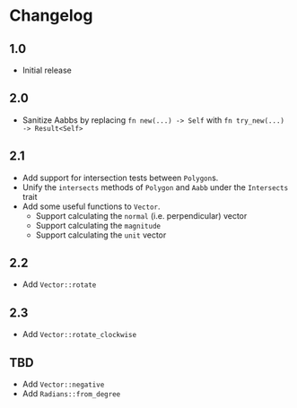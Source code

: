 # Changelog

## 1.0
- Initial release

## 2.0
- Sanitize Aabbs by replacing `fn new(...) -> Self` with `fn try_new(...) -> Result<Self>`

## 2.1
- Add support for intersection tests between `Polygon`s.
- Unify the `intersects` methods of `Polygon` and `Aabb` under the `Intersects` trait
- Add some useful functions to `Vector`.
    - Support calculating the `normal` (i.e. perpendicular) vector
    - Support calculating the `magnitude`
    - Support calculating the `unit` vector

## 2.2
- Add `Vector::rotate`

## 2.3
- Add `Vector::rotate_clockwise`

## TBD
- Add `Vector::negative`
- Add `Radians::from_degree`

